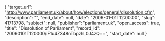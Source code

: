 {
  "target_url": "http://www.parliament.uk/about/how/elections/general/dissolution.cfm", 
  "description": "", 
  "end_date": null, 
  "date": "2006-01-01T12:00:00", 
  "slug": 41713798, 
  "subject": null, 
  "publisher": "parliament.uk", 
  "open_access": true, 
  "title": "Dissolution of Parliament", 
  "record_id": "20060101T120000/iF1u4Z348nTbpzlrL0J4zQ==", 
  "start_date": null
}

